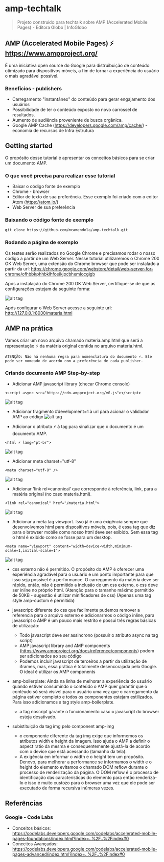 # amp-techtalk
> Projeto construido para techtalk sobre AMP (Accelerated Mobile Pages) -  Editora Globo | InfoGlobo

## AMP (Accelerated Mobile Pages) ⚡ https://www.ampproject.org/

É uma iniciativa open source do Google para distruibuição de conteúdo otimizado para dispositivos móveis, a fim de tornar a experiência do usuário o mais agradável possível.

### Benefícios - publishers

* Carregamento "instantâneo" do conteúdo para gerar engajamento dos usuários
* Possibilidade de ter o conteúdo exposto no novo carrossel de resultados.
* Aumento de audiência proveniente de busca orgânica.
* Google AMP Cache (https://developers.google.com/amp/cache/) - economia de recursos de Infra Estrutura

## Getting started

O propósito desse tutorial é apresentar os conceitos básicos para se criar um documento AMP.

### O que você precisa para realizar esse tutorial

* Baixar o código fonte de exemplo
* Chrome - browser
* Editor de texto de sua preferência. Esse exemplo foi criado com o editor Atom (https://atom.io/)
* Web Server de sua preferência

### Baixando o código fonte de exemplo

```shell
git clone https://github.com/mcamendola/amp-techtalk.git
```

### Rodando a página de exemplo

Os testes serão realizados no Google Chrome e precisamos rodar o nosso código a partir de um Web Server. Nesse tutorial utilizaremos o Chrome 200 OK Web Server, uma extensão do Chrome browser que pode ser instalado a partir da url: https://chrome.google.com/webstore/detail/web-server-for-chrome/ofhbbkphhbklhfoeikjpcbhemlocgigb

Após a instalação do Chrome 200 OK Web Server, certifique-se de que as configurações estejam da seguinte forma:

![alt tag](https://raw.githubusercontent.com/mcamendola/amp-techtalk/master/tutorial/chrome_web_server_configurations.png)

Após configurar o Web Server acesse a seguinte url: http://127.0.0.1:8000/materia.html

## AMP na prática

Vamos criar um novo arquivo chamado materia.amp.html que será a representação ⚡ da matéria original contida no arquivo materia.html.

```shell
ATENÇÃO: Não há nenhuma regra para nomenclatura do documento ⚡. Ele pode ser nomeado de acordo com a preferência de cada publisher.
```

### Criando documento AMP Step-by-step

* Adicionar AMP javascript library (checar Chrome console)
```shell
<script async src="https://cdn.ampproject.org/v0.js"></script>
```
![alt tag](https://raw.githubusercontent.com/mcamendola/amp-techtalk/master/tutorial/amp_js_library.png)

* Adicionar fragmento #development=1 à url para acionar o validador AMP ao código
![alt tag](https://raw.githubusercontent.com/mcamendola/amp-techtalk/master/tutorial/amp_validator.png)

* Adicionar o atributo ⚡ à tag <html> para sinalizar que o documento é um documento AMP.
```shell
<html ⚡ lang="pt-br">
```
![alt tag](https://raw.githubusercontent.com/mcamendola/amp-techtalk/master/tutorial/amp_tag_html.png)

* Adicionar meta charset="utf-8"
```shell
<meta charset="utf-8" />
```
![alt tag](https://raw.githubusercontent.com/mcamendola/amp-techtalk/master/tutorial/meta_charset_utf8.png)

* Adicionar 'link rel=canonical' que corresponde à referência, link, para a matéria original (no caso materia.html).
```shell
<link rel="canonical" href="/materia.html">
```
![alt tag](https://raw.githubusercontent.com/mcamendola/amp-techtalk/master/tutorial/link_rel_canonical.png)

* Adicionar a meta tag viewport. Isso já é uma exigência sempre que desenvolvemos html para dispositivos móveis, pois, é essa tag que diz para o browser mobile como nosso html deve ser exibido. Sem essa tag o html é exibido como se fosse para um desktop.
```shell
<meta name="viewport" content="width=device-width,minimum-scale=1,initial-scale=1">
```
![alt tag](https://raw.githubusercontent.com/mcamendola/amp-techtalk/master/tutorial/meta_viewport.png)

  - css externo não é permitido. O propósito do AMP é oferecer uma experiência agradável para o usuário e um ponto importante para que isso seja possível é a performance. O carregamento da matéria deve ser rápido, então, não é permitido a inclusão de um css externo, o css deve ser inline no próprio html.
     (Atenção para o tamanho máximo permitido de 50KB - sugestão é utilizar minificadores de css)
     (Apenas uma tag style amp-custom é permitida)

  - javascript: diferente do css que facilmente pudemos remover a referencia para o arquivo externo e adicionarmos o código inline, para javascript o AMP é um pouco mais restrito e possui três regras básicas de utilização:
    - Todo javascript deve ser assincrono (possuir o atributo async na tag script)
    - AMP javascript library and AMP components (https://www.ampproject.org/docs/reference/components) podem ser adicionados ao seu código
    - Podemos incluir javascript de terceiros a partir da utilização de iframes, mas, essa prática é totalmente desencorajada pelo Google. O ideal é utilizar os AMP components

  - amp-boilerplate: Ainda na linha de melhorar a experiência do usuário quando estiver consumindo o conteúdo o AMP quer garantir que o contéudo só será visível para o usuário uma vez que o carregamento da página estiver completo e todos os componentes estejam estilizados. Para isso adicionamos a tag style amp-boilerplate.
    - a tag noscript garante o funcionamento caso o javascript do browser esteja desativado.

  - subistituição da tag img pelo component amp-img
    - o componente diferente da tag img exige que informemos os atributos width e height da imagem. Isso ajuda o AMP a definir o aspect ratio da mesma e consequentemente ajustá-la de acordo com o device que está acessando (tamanho da tela).
    - A exigência em informar o width e o height tem um propósito. Denovo, para melhorar a performance se informamos o width e o height do elemento evitamos o chamado DOM reflow durante o processo de renderização da página. O DOM reflow é o processo de identificação das características do elemento para então renderizá-lo e isso é muito custozo para o browser uma vez que ele pode ser executado de forma recursiva inúmeras vezes.


## Referências

### Google - Code Labs
* Conceitos básicos: https://codelabs.developers.google.com/codelabs/accelerated-mobile-pages-foundations/index.html?index=..%2F..%2Findex#0
* Conceitos Avançados: https://codelabs.developers.google.com/codelabs/accelerated-mobile-pages-advanced/index.html?index=..%2F..%2Findex#0
